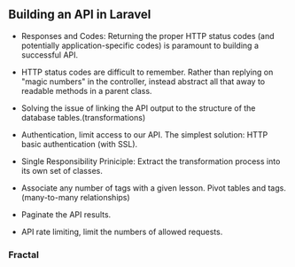## Building an API in Laravel

- Responses and Codes: Returning the proper HTTP status codes (and potentially application-specific codes) is paramount to building a successful API.

- HTTP status codes are difficult to remember. Rather than replying on "magic numbers" in the controller, instead abstract all that away to readable methods in a parent class.

- Solving the issue of linking the API output to the structure of the database tables.(transformations)

- Authentication, limit access to our API. The simplest solution: HTTP basic authentication (with SSL).

- Single Responsibility Priniciple: Extract the transformation process into its own set of classes.

- Associate any number of tags with a given lesson. Pivot tables and tags. (many-to-many relationships)

- Paginate the API results.

- API rate limiting, limit the numbers of allowed requests.

### Fractal

